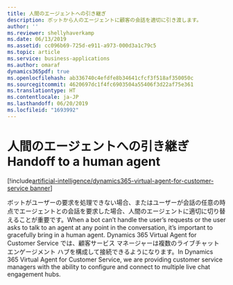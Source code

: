 ```yaml
---
title: 人間のエージェントへの引き継ぎ
description: ボットから人のエージェントに顧客の会話を適切に引き渡します。
author: ''
ms.reviewer: shellyhaverkamp
ms.date: 06/13/2019
ms.assetid: cc096b69-725d-e911-a973-000d3a1c79c5
ms.topic: article
ms.service: business-applications
ms.author: omaraf
dynamics365pdf: true
ms.openlocfilehash: ab336740c4efdfe8b34641cfcf3f518af350050c
ms.sourcegitcommit: 4620697dc1f4fc6903504a55406f3d22af75e361
ms.translationtype: HT
ms.contentlocale: ja-JP
ms.lasthandoff: 06/20/2019
ms.locfileid: "1693992"
---
```

# <a name="handoff-to-a-human-agent"></a><span data-ttu-id="c1570-103">人間のエージェントへの引き継ぎ</span><span class="sxs-lookup"><span data-stu-id="c1570-103">Handoff to a human agent</span></span>

[!include[artificial-intelligence/dynamics365-virtual-agent-for-customer-service banner](../includes/artificial-intelligence/dynamics365-virtual-agent-for-customer-service.md)]

<span data-ttu-id="c1570-104">ボットがユーザーの要求を処理できない場合、またはユーザーが会話の任意の時点でエージェントとの会話を要求した場合、人間のエージェントに適切に切り替えることが重要です。</span><span class="sxs-lookup"><span data-stu-id="c1570-104">When a bot can’t handle the user’s requests or the user asks to talk to an agent at any point in the conversation, it’s important to gracefully bring in a human agent.</span></span> <span data-ttu-id="c1570-105">Dynamics 365 Virtual Agent for Customer Service では、顧客サービス マネージャーは複数のライブチャット エンゲージメント ハブを構成して接続できるようになります。</span><span class="sxs-lookup"><span data-stu-id="c1570-105">In Dynamics 365 Virtual Agent for Customer Service, we are providing customer service managers with the ability to configure and connect to multiple live chat engagement hubs.</span></span>